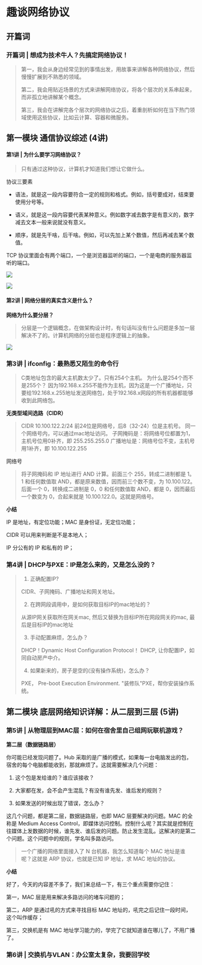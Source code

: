 # 趣谈网络协议

## 开篇词

### 开篇词 | 想成为技术牛人？先搞定网络协议！

> 第一，我会从身边经常见到的事情出发，用故事来讲解各种网络协议，然后慢慢扩展到不熟悉的领域。
> 
> 第二，我会用贴近场景的方式来讲解网络协议，将各个层次的关系串起来，而非孤立地讲解某个概念。
> 
> 第三，我会在讲解完各个层次的网络协议之后，着重剖析如何在当下热门领域使用这些协议，比如云计算、容器和微服务。

## 第一模块 通信协议综述 (4讲)

#### 第1讲 | 为什么要学习网络协议？

> 只有通过这种协议，计算机才知道我们想让它做什么。

协议三要素

- 语法，就是这一段内容要符合一定的规则和格式。例如，括号要成对，结束要使用分号等。

- 语义，就是这一段内容要代表某种意义。例如数字减去数字是有意义的，数字减去文本一般来说就没有意义。

- 顺序，就是先干啥，后干啥。例如，可以先加上某个数值，然后再减去某个数值。

TCP 协议里面会有两个端口，一个是浏览器监听的端口，一个是电商的服务器监听的端口。

![](https://static001.geekbang.org/resource/image/64/0c/64fcf0cc5baade70769da2160637d70c.jpg?wh=1435*877)

![](https://static001.geekbang.org/resource/image/59/54/5985d6d430e1b1d3f165bf0f916ed954.jpg?wh=1603*1198)

#### 第2讲 | 网络分层的真实含义是什么？

**网络为什么要分层？**

> 分层是一个逻辑概念，在做架构设计时，有句话叫没有什么问题是多加一层解决不了的。计算机网络的分层也是程序逻辑上的抽象。

![](https://static001.geekbang.org/resource/image/5c/76/5c00f6e610f533d17fb4ad7decacc776.jpg?wh=3226*3472)

### 第3讲 | ifconfig：最熟悉又陌生的命令行

> C类地址包含的最大主机数太少了。只有254个主机。 为什么是254个而不是255个？ 因为192.168.x.255不能作为主机，因为这是一个广播地址，只要给192.168.x.255地址发送网络包，处于192.168.x网段的所有机器都能够收到此网络包。

**无类型域间选路（CIDR）**

> CIDR 10.100.122.2/24 前24位是网络号，后8（32-24）位是主机号。 同一个网络号内，可以通过mac地址访问。 子网掩码是：将网络号位都置为1，主机号位用0补齐，即 255.255.255.0 广播地址是：网络号位不变，主机号用1补齐，即 10.100.122.255

网络号

> 将子网掩码和 IP 地址进行 AND 计算。前面三个 255，转成二进制都是 1。1 和任何数值取 AND，都是原来数值，因而前三个数不变，为 10.100.122。后面一个 0，转换成二进制是 0，0 和任何数值取 AND，都是 0，因而最后一个数变为 0，合起来就是 10.100.122.0。这就是网络号。

**小结**

IP 是地址，有定位功能；MAC 是身份证，无定位功能；

CIDR 可以用来判断是不是本地人；

IP 分公有的 IP 和私有的 IP；

### 第4讲 | DHCP与PXE：IP是怎么来的，又是怎么没的？

> 1. 正确配置IP?
> 
> CIDR、子网掩码、广播地址和网关地址。
> 
> 2. 在跨网段调用中，是如何获取目标IP的mac地址的？
> 
> 从源IP网关获取所在网关mac,
> 然后又替换为目标IP所在网段网关的mac,
> 最后是目标IP的mac地址
> 
> 3. 手动配置麻烦，怎么办？
> 
> DHCP！Dynamic Host Configuration Protocol！
> DHCP, 让你配置IP，如同自动房产中介。
> 
> 4. 如果新来的，房子是空的(没有操作系统)，怎么办？
> 
> PXE， Pre-boot Execution Environment.
> "装修队"PXE，帮你安装操作系统。

## 第二模块 底层网络知识详解：从二层到三层 (5讲)

### 第5讲 | 从物理层到MAC层：如何在宿舍里自己组网玩联机游戏？

**第二层（数据链路层）**

你可能已经发现问题了。Hub 采取的是广播的模式，如果每一台电脑发出的包，宿舍的每个电脑都能收到，那就麻烦了。这就需要解决几个问题：

1. 这个包是发给谁的？谁应该接收？

2. 大家都在发，会不会产生混乱？有没有谁先发、谁后发的规则？

3. 如果发送的时候出现了错误，怎么办？

这几个问题，都是第二层，数据链路层，也即 MAC 层要解决的问题。MAC 的全称是 Medium Access Control，即媒体访问控制。控制什么呢？其实就是控制在往媒体上发数据的时候，谁先发、谁后发的问题。防止发生混乱。这解决的是第二个问题。这个问题中的规则，学名叫多路访问。

> 一个广播的网络里面接入了 N 台机器，我怎么知道每个 MAC 地址是谁呢？这就是 ARP 协议，也就是已知 IP 地址，求 MAC 地址的协议。

**小结**

好了，今天的内容差不多了，我们来总结一下，有三个重点需要你记住：

第一，MAC 层是用来解决多路访问的堵车问题的；

第二，ARP 是通过吼的方式来寻找目标 MAC 地址的，吼完之后记住一段时间，这个叫作缓存；

第三，交换机是有 MAC 地址学习能力的，学完了它就知道谁在哪儿了，不用广播了。

### 第6讲 | 交换机与VLAN：办公室太复杂，我要回学校
